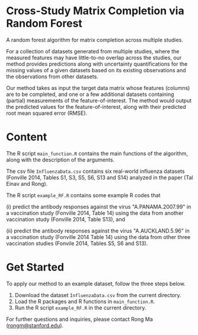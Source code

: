 # Cross-Study Matrix Completion via Random Forest

A random forest algorithm for matrix completion across multiple studies.

For a collection of datasets generated from multiple studies, where the measured features may have little-to-no overlap across the studies, our method provides predictions along with uncertainty quantifications for the missing values of a given datasets based on its existing observations and the observations from other datasets.

Our method takes as input the target data matrix whose features (columns) are to be completed, and one or a few additional datasets containing (partial) measurements of the feature-of-interest. The method would output the predicted values for the feature-of-interest, along with their predicted root mean squared error (RMSE).


# Content

The R script `main_function.R` contains the main functions of the algorithm, along with the description of the arguments.

The csv file `InfluenzaData.csv` contains six real-world influenza datasets (Fonville 2014, Tables S1, S3, S5, S6, S13 and S14) analyzed in the paper (Tal Einav and Rong).

The R script `example_RF.R` contains some example R codes that 

(i) predict the antibody responses against the virus "A.PANAMA.2007.99" in a vaccination study (Fonville 2014, Table 14) using the data from another vaccination study (Fonville 2014, Table S13), and 

(ii) predict the antibody responses against the virus "A.AUCKLAND.5.96" in a vaccination study (Fonville 2014 Table 14) using the data from other three vaccination studies (Fonvile 2014, Tables S5, S6 and S13). 

# Get Started

To apply our method to an example dataset, follow the three steps below.

1. Download the dataset `InfluenzaData.csv` from the current directory.
2. Load the R packages and R functions in `main_function.R`.
3. Run the R script `example_RF.R` in the current directory.

For further questions and inquiries, please contact Rong Ma (rongm@stanford.edu).
